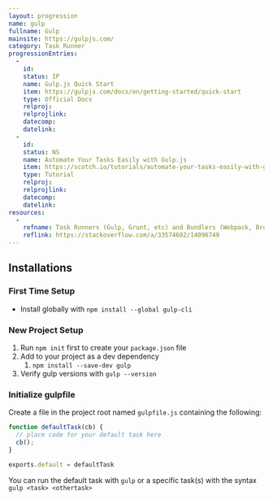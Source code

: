 ```yaml
--- 
layout: progression
name: gulp
fullname: Gulp
mainsite: https://gulpjs.com/
category: Task Runner
progressionEntries: 
  - 
    id: 
    status: IP
    name: Gulp.js Quick Start
    item: https://gulpjs.com/docs/en/getting-started/quick-start
    type: Official Docs
    relproj:
    relprojlink:
    datecomp:
    datelink:
  - 
    id: 
    status: NS
    name: Automate Your Tasks Easily with Gulp.js
    item: https://scotch.io/tutorials/automate-your-tasks-easily-with-gulp-js
    type: Tutorial
    relproj:
    relprojlink:
    datecomp:
    datelink:
resources: 
  - 
    refname: Task Runners (Gulp, Grunt, etc) and Bundlers (Webpack, Browserify). Why use together?
    reflink: https://stackoverflow.com/a/33574602/14096749
---
```


## Installations

### First Time Setup

- Install globally with `npm install --global gulp-cli`

### New Project Setup

1. Run `npm init` first to create your `package.json` file
2. Add to your project as a dev dependency
   1. `npm install --save-dev gulp`
3. Verify gulp versions with `gulp --version`

### Initialize gulpfile

Create a file in the project root named `gulpfile.js` containing the following:

```js
function defaultTask(cb) {
  // place code for your default task here
  cb();
}

exports.default = defaultTask
```

You can run the default task with `gulp` or a specific task(s) with the syntax `gulp <task> <othertask>`
